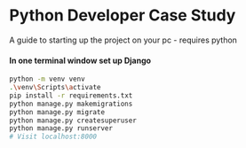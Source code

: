 # Python Developer Case Study

A guide to starting up the project on your pc - requires python

#### In one terminal window set up Django

```bash
python -m venv venv
.\venv\Scripts\activate
pip install -r requirements.txt
python manage.py makemigrations
python manage.py migrate
python manage.py createsuperuser
python manage.py runserver
# Visit localhost:8000
```